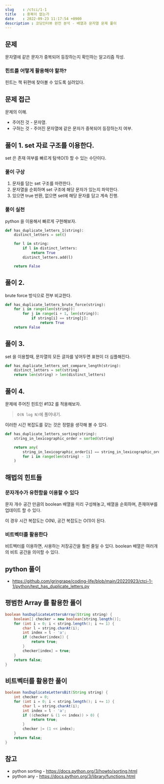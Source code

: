 ```yaml
---
slug    : /ctci/1-1
title   : 중복이 없는가
date    : 2022-09-23 11:17:54 +0900
description : 코딩인터뷰 완전 분석 - 배열과 문자열 문제 풀이
---
```


## 문제
문자열에 같은 문자가 중복되어 등장하는지 확인하는 알고리즘 작성.

### 힌트를 어떻게 활용해야 할까?
힌트는 책 뒤편에 찾아볼 수 있도록 실려있다. 

## 문제 접근
문제의 이해. 

- 주어진 것 - 문자열.
- 구하는 것 - 주어진 문자열에 같은 문자가 중복되어 등장하는지 여부.

## 풀이 1. set 자료 구조를 이용한다. 
set 은 존재 여부를 빠르게 탐색O(1) 할 수 있는 수단이다. 

### 풀이 구상
1. 문자를 담는 set 구조를 마련한다. 
2. 문자열을 순회하며 set 구조에 해당 문자가 있는지 파악한다. 
3. 있으면 true 반환, 없으면 set에 해당 문자를 담고 계속 진행.

### 풀이 실천
python 을 이용해서 빠르게 구현해보자.  

```python
def has_duplicate_letters_1(string):
    distinct_letters = set()

    for l in string:
        if l in distinct_letters:
            return True
        distinct_letters.add(l)

    return False
```

## 풀이 2.
brute force 방식으로 전부 비교한다. 
```python
def has_duplicate_letters_brute_force(string):
    for i in range(len(string)):
        for j in range(i + 1, len(string)):
            if string[i] == string[j]:
                return True
    return False
```

## 풀이 3. 
set 을 이용할때, 문자열의 모든 글자를 넣어두면
표현이 더 심플해진다.

```python
def has_duplicate_letters_set_compare_length(string):
    distinct_letters = set(string)
    return len(string) > len(distinct_letters)
```

## 풀이 4. 
문제에 주어진 힌트인 #132 를 적용해보자.

> `O(N log N)`에 풀어내기. 

이러한 시간 복잡도를 갖는 것은 정렬을 생각해 볼 수 있다. 

```python
def has_duplicate_letters_sorting(string):
    string_in_lexicographic_order = sorted(string)

    return any(
        string_in_lexicographic_order[i] == string_in_lexicographic_order[i + 1]
        for i in range(len(string) - 1)
    )
```

## 해법의 힌트들
### 문자개수가 유한함을 이용할 수 있다
문자 개수 공간 만큼의 boolean 배열을 미리 구성해놓고, 
배열을 순회하며, 존재여부를 업데이트 할 수 있다.

이 경우 시간 복잡도는 O(N), 공간 복잡도는 O(1)이 된다. 

### 비트벡터를 활용한다
비트벡터를 이용하면, 사용하는 저장공간을 훨씬 줄일 수 있다.
boolean 배열은 여러개의 비트 공간을 의미할 수 있다. 

## python 풀이 
-  https://github.com/gringrape/coding-life/blob/main/20220923/ctci-1-1/python/test_has_duplicate_letters.py

## 평범한 Array 를 활용한 풀이
```java
boolean hasDuplicateLettersArray(String string) {
    boolean[] checker = new boolean[string.length()];
    for (int i = 0; i < string.length(); i += 1) {
        char l = string.charAt(i);
        int index = l - 'a';
        if (checker[index]) {
            return true;
        }
        checker[index] = true;
    }
    return false;
}
```

## 비트벡터를 활용한 풀이
```java
boolean hasDuplicateLettersBit(String string) {
    int checker = 0;
    for (int i = 0; i < string.length(); i += 1) {
        char l = string.charAt(i);
        int index = l - 'a';
        if ((checker & (1 << index)) > 0) {
            return true;
        }
        checker |= (1 << index);
    }
    return false;
}

```

## 참고
- python sorting - https://docs.python.org/3/howto/sorting.html
- python any - https://docs.python.org/3/library/functions.html

